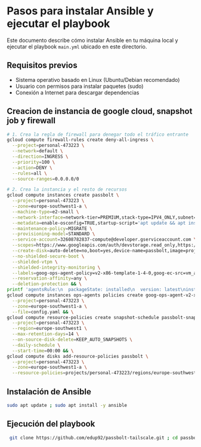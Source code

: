 # Pasos para instalar Ansible y ejecutar el playbook

Este documento describe cómo instalar Ansible en tu máquina local y ejecutar el playbook `main.yml` ubicado en este directorio.

## Requisitos previos

- Sistema operativo basado en Linux (Ubuntu/Debian recomendado)
- Usuario con permisos para instalar paquetes (sudo)
- Conexión a Internet para descargar dependencias

## Creacion de instancia de google cloud, snapshot job y firewall

```bash
# 1. Crea la regla de firewall para denegar todo el tráfico entrante
gcloud compute firewall-rules create deny-all-ingress \
  --project=personal-473223 \
  --network=default \
  --direction=INGRESS \
  --priority=100 \
  --action=DENY \
  --rules=all \
  --source-ranges=0.0.0.0/0

# 2. Crea la instancia y el resto de recursos
gcloud compute instances create passbolt \
  --project=personal-473223 \
  --zone=europe-southwest1-a \
  --machine-type=e2-small \
  --network-interface=network-tier=PREMIUM,stack-type=IPV4_ONLY,subnet=default \
  --metadata=enable-osconfig=TRUE,startup-script='apt update && apt install -y ansible' \
  --maintenance-policy=MIGRATE \
  --provisioning-model=STANDARD \
  --service-account=32608782837-compute@developer.gserviceaccount.com \
  --scopes=https://www.googleapis.com/auth/devstorage.read_only,https://www.googleapis.com/auth/logging.write,https://www.googleapis.com/auth/monitoring.write,https://www.googleapis.com/auth/service.management.readonly,https://www.googleapis.com/auth/servicecontrol,https://www.googleapis.com/auth/trace.append \
  --create-disk=auto-delete=no,boot=yes,device-name=passbolt,image=projects/ubuntu-os-cloud/global/images/ubuntu-minimal-2404-noble-amd64-v20250923a,mode=rw,size=10,type=pd-balanced \
  --no-shielded-secure-boot \
  --shielded-vtpm \
  --shielded-integrity-monitoring \
  --labels=goog-ops-agent-policy=v2-x86-template-1-4-0,goog-ec-src=vm_add-gcloud \
  --reservation-affinity=any \
  --deletion-protection && \
printf 'agentsRule:\n  packageState: installed\n  version: latest\ninstanceFilter:\n  inclusionLabels:\n  - labels:\n      goog-ops-agent-policy: v2-x86-template-1-4-0\n' > config.yaml && \
gcloud compute instances ops-agents policies create goog-ops-agent-v2-x86-template-1-4-0-europe-southwest1-a \
  --project=personal-473223 \
  --zone=europe-southwest1-a \
  --file=config.yaml && \
gcloud compute resource-policies create snapshot-schedule passbolt-snapshot \
  --project=personal-473223 \
  --region=europe-southwest1 \
  --max-retention-days=14 \
  --on-source-disk-delete=KEEP_AUTO_SNAPSHOTS \
  --daily-schedule \
  --start-time=00:00 && \
gcloud compute disks add-resource-policies passbolt \
  --project=personal-473223 \
  --zone=europe-southwest1-a \
  --resource-policies=projects/personal-473223/regions/europe-southwest1/resourcePolicies/passbolt-snapshot
```

## Instalación de Ansible

```bash
sudo apt update ; sudo apt install -y ansible
```

## Ejecución del playbook

```bash
 git clone https://github.com/edup92/passbolt-tailscale.git ; cd passbolt-ansible ; ansible-playbook main.yml --connection=local
